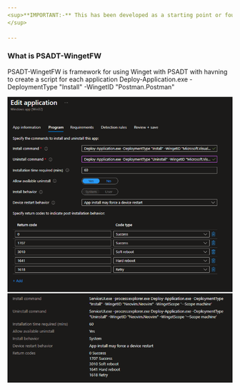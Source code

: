 ```yaml
---
<sup>**IMPORTANT:-** This has been developed as a starting point or foundation and is not necessarily considered "complete". It is being made available to allow learning, development, and knowledge-sharing amongst communities.<br>
</sup>

---
```


### What is PSADT-WingetFW

PSADT-WingetFW is framework for using Winget with PSADT with havning to create a script for each application
Deploy-Application.exe -DeploymentType "Install" -WingetID "Postman.Postman"

![alt text](https://github.com/kriskristensen3/PSADT-WingetFW/blob/main/Images/exampleInstallCommand01.png?raw=true)
![alt text](https://github.com/kriskristensen3/PSADT-WingetFW/blob/main/Images/exampleInstallCommand02.png?raw=true)
